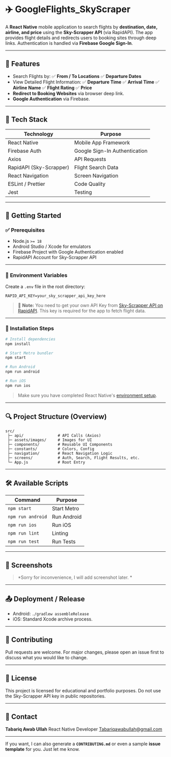 

# ✈️ GoogleFlights\_SkyScraper

A **React Native** mobile application to search flights by **destination, date, airline, and price** using the **Sky-Scrapper API** (via RapidAPI).
The app provides flight details and redirects users to booking sites through deep links.
Authentication is handled via **Firebase Google Sign-In**.

---

## 📲 **Features**

* Search Flights by:
  ✅ **From / To Locations**
  ✅ **Departure Dates**
* View Detailed Flight Information:
  ✅ **Departure Time**
  ✅ **Arrival Time**
  ✅ **Airline Name**
  ✅ **Flight Rating**
  ✅ **Price**
* **Redirect to Booking Websites** via browser deep link.
* **Google Authentication** via Firebase.

---

## 🔧 **Tech Stack**

| Technology              | Purpose                       |
| ----------------------- | ----------------------------- |
| React Native            | Mobile App Framework          |
| Firebase Auth           | Google Sign-In Authentication |
| Axios                   | API Requests                  |
| RapidAPI (Sky-Scrapper) | Flight Search Data            |
| React Navigation        | Screen Navigation             |
| ESLint / Prettier       | Code Quality                  |
| Jest                    | Testing                       |

---

## 🚀 **Getting Started**

### ✅ **Prerequisites**

* Node.js `>= 18`
* Android Studio / Xcode for emulators
* Firebase Project with Google Authentication enabled
* RapidAPI Account for Sky-Scrapper API

---

### 🔑 **Environment Variables**

Create a `.env` file in the root directory:

```env
RAPID_API_KEY=your_sky_scrapper_api_key_here
```

> 🔔 **Note:** You need to get your own API Key from [Sky-Scrapper API on RapidAPI](https://rapidapi.com/apiheya/api/sky-scrapper).
> This key is required for the app to fetch flight data.

---

### 📂 **Installation Steps**

```bash
# Install dependencies
npm install

# Start Metro bundler
npm start

# Run Android
npm run android

# Run iOS
npm run ios
```

> Make sure you have completed React Native's [environment setup](https://reactnative.dev/docs/environment-setup).

---

## 🔍 **Project Structure (Overview)**

```
src/
 ├─ api/               # API Calls (Axios)
 ├─ assets/images/     # Images for UI
 ├─ components/        # Reusable UI Components
 ├─ constants/         # Colors, Config
 ├─ navigation/        # React Navigation Logic
 ├─ screens/           # Auth, Search, Flight Results, etc.
 └─ App.js             # Root Entry
```

---

## 🛠️ **Available Scripts**

| Command           | Purpose     |
| ----------------- | ----------- |
| `npm start`       | Start Metro |
| `npm run android` | Run Android |
| `npm run ios`     | Run iOS     |
| `npm run lint`    | Linting     |
| `npm run test`    | Run Tests   |

---

## 📸 **Screenshots**    

> *Sorry for inconvenience, I will add screenshot later. *

---

## 📤 **Deployment / Release**

* Android: `./gradlew assembleRelease`
* iOS: Standard Xcode archive process.

---

## 🤝 **Contributing**

Pull requests are welcome.
For major changes, please open an issue first to discuss what you would like to change.

---

## 📄 **License**

This project is licensed for educational and portfolio purposes. Do not use the Sky-Scrapper API key in public repositories.

---

## 💬 **Contact**

**Tabariq Awab Ullah**
React Native Developer
Tabariqawabullah@gmail.com

---

If you want, I can also generate a **`CONTRIBUTING.md`** or even a sample **issue template** for you. Just let me know.

